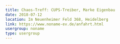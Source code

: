 ```yaml
---
title: Chaos-Treff: CUPS-Treiber, Marke Eigenbau
date: 2018-07-12
location: Im Neuenheimer Feld 368, Heidelberg
link: https://www.noname-ev.de/anfahrt.html
usergroup: noname
type: usergroup
---
```

